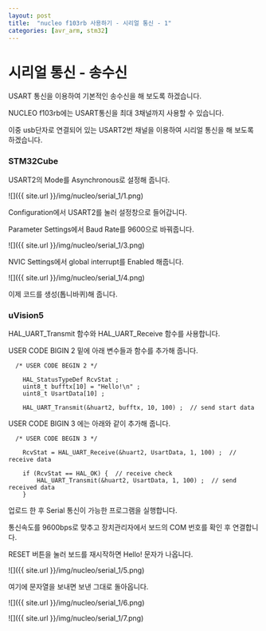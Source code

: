 ```yaml
---
layout: post
title:  "nucleo f103rb 사용하기 - 시리얼 통신 - 1"
categories: [avr_arm, stm32]
---
```


# 시리얼 통신 - 송수신

USART 통신을 이용하여 기본적인 송수신을 해 보도록 하겠습니다.

NUCLEO f103rb에는 USART통신을 최대 3채널까지 사용할 수 있습니다.

이중 usb단자로 연결되어 있는 USART2번 채널을 이용하여 시리얼 통신을 해 보도록 하겠습니다.

### STM32Cube

USART2의 Mode를 Asynchronous로 설정해 줍니다.

![]({{ site.url }}/img/nucleo/serial_1/1.png)

Configuration에서 USART2를 눌러 설정창으로 들어갑니다.

Parameter Settings에서 Baud Rate를 9600으로 바꿔줍니다.

![]({{ site.url }}/img/nucleo/serial_1/3.png)

NVIC Settings에서 global interrupt를 Enabled 해줍니다.

![]({{ site.url }}/img/nucleo/serial_1/4.png)

이제 코드를 생성(톱니바퀴)해 줍니다.

### uVision5

HAL_UART_Transmit 함수와 HAL_UART_Receive 함수를 사용합니다.

USER CODE BIGIN 2 밑에 아래 변수들과 함수를 추가해 줍니다.

~~~
  /* USER CODE BEGIN 2 */
	
	HAL_StatusTypeDef RcvStat ;
	uint8_t bufftx[10] = "Hello!\n" ;
	uint8_t UsartData[10] ;
	
	HAL_UART_Transmit(&huart2, bufftx, 10, 100) ;  // send start data
~~~

USER CODE BIGIN 3 에는 아래와 같이 추가해 줍니다.

~~~
  /* USER CODE BEGIN 3 */
		
	RcvStat = HAL_UART_Receive(&huart2, UsartData, 1, 100) ;  // receive data
	
	if (RcvStat == HAL_OK) {  // receive check
		HAL_UART_Transmit(&huart2, UsartData, 1, 100) ;  // send received data
	}
~~~

업로드 한 후 Serial 통신이 가능한 프로그램을 실행합니다.

통신속도를 9600bps로 맞추고 장치관리자에서 보드의 COM 번호를 확인 후 연결합니다.

RESET 버튼을 눌러 보드를 재시작하면 Hello! 문자가 나옵니다.

![]({{ site.url }}/img/nucleo/serial_1/5.png)

여기에 문자열을 보내면 보낸 그대로 돌아옵니다.

![]({{ site.url }}/img/nucleo/serial_1/6.png)

![]({{ site.url }}/img/nucleo/serial_1/7.png)
